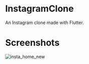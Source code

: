 # InstagramClone

An Instagram clone made with Flutter.

# Screenshots
![insta_home_new](https://user-images.githubusercontent.com/48143957/90973825-40be3c00-e543-11ea-9242-d378158b6567.png)

